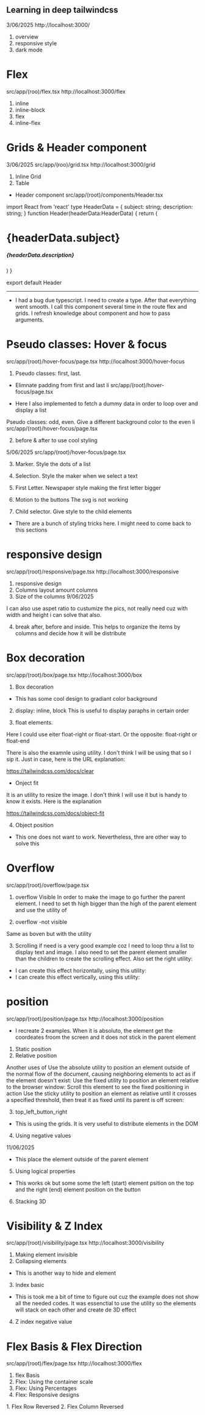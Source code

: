 ## Learning in deep tailwindcss

3/06/2025
http://localhost:3000/

1. overview
2. responsive style
3. dark mode

# Flex
src/app/(roo)/flex.tsx
http://localhost:3000/flex

1. inline
2. inline-block
3. flex
4. inline-flex

# Grids & Header component

3/06/2025
src/app/(roo)/grid.tsx
http://localhost:3000/grid

1. Inline Grid
2. Table

- Header component
src/app/(root)/components/Header.tsx

import React from 'react'
type HeaderData = {
    subject: string;
    description: string;
}
function Header(headerData:HeaderData) {
  return (
    <div className='my-5'>
            <h1 className='text-amber-300'>{headerData.subject}</h1>
            <h5>{headerData.description}</h5>
    </div>
  )
}

export default Header

*******

* I had a bug due typescript. I need to create a type. After that everything went smooth. I call this component several time in the route flex and grids. I refresh knowledge about component and how to pass arguments.


# Pseudo classes: Hover & focus
src/app/(root)/hover-focus/page.tsx
http://localhost:3000/hover-focus

1. Pseudo classes: first, last. 
* Elimnate padding from first and last li
src/app/(root)/hover-focus/page.tsx

* Here I also implemented to fetch a dummy data in order to loop over and display a list

Pseudo classes: odd, even. Give a different background color to the even li
src/app/(root)/hover-focus/page.tsx

2. before & after to use cool styling

5/06/2025
src/app/(root)/hover-focus/page.tsx

3. Marker. Style the dots of a list

4. Selection. Style the maker when we select a text

5. First Letter. Newspaper style making the first letter bigger

6. Motion to the buttons
The svg is not working

7. Child selector. Give style to the child elements

* There are a bunch of styling tricks here. I might need to come back to this sections

# responsive design
src/app/(root)/responsive/page.tsx
http://localhost:3000/responsive

1. responsive design
2. Columns layout amount columns
3. Size of the columns
9/06/2025

I can also use aspet ratio to custumize the pics, not really need cuz with width and height i can solve that also.

4. break after, before and inside. This helps to organize the items by columns and decide how it will be distribute

# Box decoration
src/app/(root)/box/page.tsx
http://localhost:3000/box

1. Box decoration

* This has some cool design to gradiant color background

2. display: inline, block
This is useful to display paraphs in certain order

3. float elements.

Here I could use eiter float-right or float-start. Or the opposite: float-right or float-end

There is also the examnle using <clear> utility. I don't think I will be using that so I sip it. Just in case, here is the URL explanation:

https://tailwindcss.com/docs/clear

* Onject fit

It is an utility to resize the image. I don't think I will use it but is handy to know it exists. Here is the explanation

https://tailwindcss.com/docs/object-fit

4. Object position

* This one does not want to work. Nevertheless, thre are other way to solve this

# Overflow
src/app/(root)/overflow/page.tsx

1. overflow Visible
In order to make the image to go further the parent element. I need to set th high bigger than the high of the parent element and use the utility of <overflow-visible>

2. overflow -not visible

Same as boven but with the utility <overflow-hidden>

3. Scrolling if need is a very good example coz I need to loop thru a list to display text and image. I also need to set the parent element smaller than the children to create the scrolling effect. Also set the right utility: <overflow-auto>

- I can create this effect horizontally, using this utility: <overflow-x-auto>
- I can create this effect vertically, using this utility: <overflow-y-auto>

# position

src/app/(root)/position/page.tsx
http://localhost:3000/position

* I recreate 2 examples. When it is absoluto, the element get the coordeates froom the screen and it does not stick in the parent element
1. Static position
2. Relative position

Another uses of <position>
<Absolutely positioning elements>
Use the absolute utility to position an element outside of the normal flow of the document, causing neighboring elements to act as if the element doesn't exist:
<Fixed positioning elements>
Use the fixed utility to position an element relative to the browser window:
Scroll this element to see the fixed positioning in action
<Sticky positioning elements>
Use the sticky utility to position an element as relative until it crosses a specified threshold, then treat it as fixed until its parent is off screen:

3. top_left_button_right
* This is using the grids. It is very useful to distribute elements in the DOM

4. Using negative values

11/06/2025

* This place the element outside of the parent element

5. Using logical properties

* This works ok but some some the left (start) element psition on the top and the right (end) element position on the button

6. Stacking 3D

# Visibility & Z Index
src/app/(root)/visibility/page.tsx
http://localhost:3000/visibility

1. Making element invisible
2. Collapsing elements
* This is another way to hide and element
3. Index basic
* This is took me a bit of time to figure out cuz the example does not show all the needed codes. It was essenctial to use the utility <translate> so the elements will stack on each other and create de 3D effect
4. Z index negative value

# Flex Basis & Flex Direction

src/app/(root)/flex/page.tsx
http://localhost:3000/flex
 <Flex Basis>
1. flex Basis
2. Flex: Using the container scale
3. Flex: Using Percentages
4. Flex: Responsive designs

<Flex Direction>
1. Flex Row Reversed
2. Flex Column Reversed
